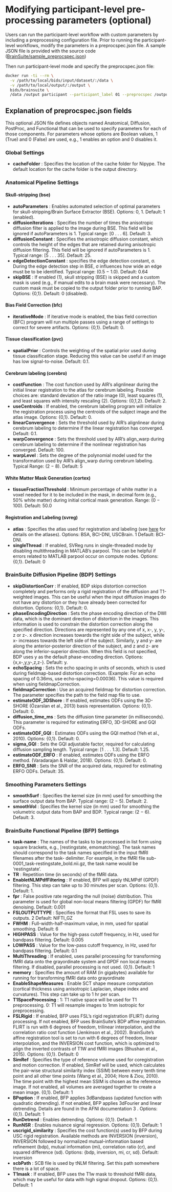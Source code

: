 # Modifying participant-level pre-processing parameters (optional) #
Users can run the participant-level workflow with custom parameters by including a preprocessing configuration file. Prior to running the participant-level workflows, modify the parameters in a preprocspec.json file. A sample JSON file is provided with the source code ([BrainSuite/sample_preprocspec.json](https://bitbucket.org/brainsuite/brainsuite-bids-app/src/master/sample_preprocspec.json))

Then run participant-level mode and specify the preprocspec.json file:

```bash
docker run -ti --rm \
  -v /path/to/local/bids/input/dataset/:/data \
  -v /path/to/local/output/:/output \
  bids/brainsuite \
  /data /output participant --participant_label 01 --preprocspec /output/preprocspec.json
```


## Explanation of preprocspec.json fields ##
This optional JSON file defines objects named Anatomical, Diffusion, PostProc, and Functional that can be used to specify parameters for each of those components.
For parameters whose options are Boolean values, 1 (True) and 0 (False) are used, e.g., 1 enables an option and 0 disables it.

### Global Settings ###
* **cacheFolder** : Specifies the location of the cache folder for Nipype. The default location for the cache folder is the output directory.

### Anatomical Pipeline Settings ###

#### Skull-stripping (bse) ####
* **autoParameters** : Enables automated selection of optimal parameters for skull-stripping/Brain Surface Extractor (BSE). Options: 0, 1. Default: 1 (enabled).
* **diffusionIterations** : Specifies the number of times the anisotropic diffusion filter is applied to the image during BSE. This field will be ignored if autoParameters is 1. Typical range: \[0 . . . 6]. Default: 3.
* **diffusionConstant** : Specifies the anisotropic diffusion constant, which controls the height of the edges that are retained during anisotropic diffusion filtering. This field will be ignored if autoParameters is 1. Typical range: \[5 . . . 35]. Default: 25.
* **edgeDetectionConstant** : specifies the edge detection constant, σ. During the edge detection step in BSE, σ influences how wide an edge must be to be identified. Typical range: (0.5 − 1.0). Default: 0.64
* **skipBSE** : If enabled (1), skull stripping (BSE) is skipped and a custom mask is used (e.g., if manual edits to a brain mask were necessary). The custom mask must be copied to the output folder prior to running BAP. Options: {0,1}. Default: 0 (disabled).

#### Bias Field Correction (bfc) #####
* **iterativeMode** : If iterative mode is enabled, the bias field correction (BFC) program will run multiple passes using a range of settings to correct for severe artifacts. Options: {0,1}. Default: 0.

#### Tissue classification (pvc) ####
* **spatialPrior** : Controls the weighting of the spatial prior used during tissue classification stage. Reducing this value can be useful if an image has low signal-to-noise. Default: 0.1.

#### Cerebrum labeling (cerebro) ####
* **costFunction** : The cost function used by AIR’s alignlinear during the initial linear registration to the atlas for cerebrum labeling. Possible choices are: standard deviation of the ratio image (0), least squares (1), and least squares with intensity rescaling (2). Options: {0,1,2}. Default: 2.
* **useCentroids** : If enabled, the cerebrum labeling program will initialize the registration process using the centroids of the subject image and the atlas image. Options: {0,1}. Default: 0.
* **linearConvergence** : Sets the threshold used by AIR’s alignlinear during cerebrum labeling to determine if the linear registration has converged. Default: 0.1.
* **warpConvergence** : Sets the threshold used by AIR’s align_warp during cerebrum labeling to determine if the nonlinear registration has converged. Default: 100.
* **warpLevel** : Sets the degree of the polynomial model used for the transformation used by AIR’s align_warp during cerebrum labeling. Typical Range: (2 − 8). Default: 5

#### White Matter Mask Generation (cortex) ####
* **tissueFractionThreshold** : Minimum percentage of white matter in a voxel needed for it to be included in the mask, in decimal form (e.g., 50% white matter) during initial cortical mask generation. Range: (0 − 100). Default: 50.0

#### Registration and Labeling (svreg) ####
* **atlas** : Specifies the atlas used for registration and labeling (see [here](http://brainsuite.org/atlases/) for details on the atlases). Options: BSA, BCI-DNI, USCBrain. 1 Default: BCI-DNI.
* **singleThread** : If enabled, SVReg runs in single-threaded mode by disabling multithreading in MATLAB’s parpool. This can be helpful if errors related to MATLAB parpool occur on compute nodes. Options: {0,1}. Default: 0

### BrainSuite Diffusion Pipeline (BDP) Settings ###
* **skipDistortionCorr** : If enabled, BDP skips distortion correction completely and performs only a rigid registration of the diffusion and T1-weighted images. This can be useful when the input diffusion images do not have any distortion or they have already been corrected for distortion. Options: {0,1}. Default: 0.
* **phaseEncodingDirection** : Sets the phase encoding direction of the DWI data, which is the dominant direction of distortion in the images. This information is used to constrain the distortion correction along the specified direction. Directions are represented by any one of x, x-, y, y-, z or z-. x direction increases towards the right side of the subject, while x- increases towards the left side of the subject. Similarly, y and y- are along the anterior-posterior direction of the subject, and z and z- are along the inferior-superior direction. When this field is not specified, BDP uses y as the default phase-encoding direction. Options: {x,x-,y,y-,z,z-}. Default: y.
* **echoSpacing** : Sets the echo spacing in units of seconds, which is used during fieldmap-based distortion correction. (Example: For an echo spacing of 0.36ms, use echo-spacing=0.00036). This value is required when using fieldmapCorrection.
* **fieldmapCorrection** : Use an acquired fieldmap for distortion correction. The parameter specifies the path to the field map file to use.
* **estimateODF_3DShore** : If enabled, estimates ODFs using the 3D-SHORE (Özarslan et al., 2013) basis representation. Options: {0,1}. Default: 0.
* **diffusion_time_ms** : Sets the diffusion time parameter (in milliseconds). This parameter is required for estimating ERFO, 3D-SHORE and GQI ODFs.
* **estimateODF_GQI** : Estimates ODFs using the GQI method (Yeh et al., 2010). Options: {0,1}. Default: 0.
* **sigma_GQI** : Sets the GQI adjustable factor, required for calculating diffusion sampling length. Typical range: \[1 . . . 1.3]. Default: 1.25.
* **estimateODF_ERFO** : If enabled, estimates ODFs using the ERFO method. (Varadarajan & Haldar, 2018). Options: {0,1}. Default: 0.
* **ERFO_SNR** : Sets the SNR of the acquired data, required for estimating ERFO ODFs. Default: 35.

### Smoothing Parameters Settings ###
* **smoothSurf** : Specifies the kernel size (in mm) used for smoothing the surface output data from BAP. Typical range: (2 − 5). Default: 2.
* **smoothVol** : Specifies the kernel size (in mm) used for smoothing the volumetric output data from BAP and BDP. Typical range: (2 − 6). Default: 3.

### BrainSuite Functional Pipeline (BFP) Settings ###
* **task-name** : The names of the tasks to be processed in list form using square brackets, e.g., \[restingstate, emomatching]. The task names should correspond to the task names specified in the input fMRI filenames after the task- delimiter. For example, in the fMRI file sub-0001_task-restingstate_bold.nii.gz, the task name would be ‘restingstate’.
* **TR** : Repetition time (in seconds) of the fMRI data.
* **EnabletNLMPdfFiltering** : If enabled, BFP will apply tNLMPdf (GPDF) filtering. This step can take up to 30 minutes per scan. Options: {0,1}. Default: 1.
* **fpr** : False positive rate regarding the null (noise) distribution. This parameter is used for global non-local means filtering (GPDF) for fMRI denoising. Default: 0.001
* **FSLOUTPUTTYPE** : Specifies the format that FSL uses to save its outputs. 2 Default: NIFTI_GZ
* **FWHM** : Full-width-half-maximum value, in mm, used for spatial smoothing. Default: 6
* **HIGHPASS** : Value for the high-pass cutoff frequency, in Hz, used for bandpass filtering. Default: 0.005
* **LOWPASS** : Value for the low-pass cutoff frequency, in Hz, used for bandpass filtering. Default: 0.1
* **MultiThreading** : If enabled, uses parallel processing for transforming fMRI data onto the grayordinate system and GPDF non local means filtering. If disabled, parallel processing is not used. {0,1}. Default: 1
* **memory** : Specifies the amount of RAM (in gigabytes) available for running for transforming fMRI data onto grayordinate
* **EnableShapeMeasures** : Enable SCT shape measure computation (cortical thickness using anisotropic Laplacian, shape index and curvatures). This step can take up to 1 hr per scan.
* **T1SpaceProcessing** : 1: T1 native space will be used for T1 preprocessing. 0: T1 will resample images to 1mm isotropic for preprocessing.
* **FSLRigid** : If enabled, BFP uses FSL’s rigid registration (FLIRT) during processing. If not enabled, BFP uses BrainSuite’s BDP affine registration. FLIRT is run with 6 degrees of freedom, trilinear interpolation, and the correlation ratio cost function (Jenkinson et al., 2002). BrainSuite’s affine registration tool is set to run with 6 degrees of freedom, linear interpolation, and the INVERSION cost function, which is optimized to align the inverted contrasts of T1W and fMRI images (Bhushan et al., 2015). Options: {0,1}. Default: 0
* **SimRef** : Specifies the type of reference volume used for coregistration and motion correction. If enabled, SimRef will be used, which calculates the pair-wise structural similarity index (SSIM) between every tenth time point and all other time points (Wang et al., 2004; Hore & Ziou, 2010). The time point with the highest mean SSIM is chosen as the reference image. If not enabled, all volumes are averaged together to create a mean image. {0,1}. Default: 1
* **BPoption** : If enabled, BFP applies 3dBandpass (updated function with quadratic detrending). If not enabled, BFP applies 3dFourier and linear detrending. Details are found in the AFNI documentation 3 . Options: {0,1}. Default: 1
* **RunDetrend** : Enables detrending. Options: {0,1}. Default: 1
* **RunNSR** : Enables nuisance signal regression. Options: {0,1}. Default: 1
* **uscrigid_similarity** : Specifies the cost function(s) used by BFP during USC rigid registration. Available methods are INVERSION (inversion), INVERSION followed by normalized mutual-information based refinement (bdp), mutual information (mi), correlation ratio (cr), and squared difference (sd). Options: {bdp, inversion, mi, cr, sd}. Default: inversion
* **scbPath** : SCB file is used by tNLM filtering. Set this path somewhere there is a lot of space.
* **T1mask** : If enabled, BFP uses the T1w mask to threshold fMRI data, which may be useful for data with high signal dropout. Options: {0,1}. Default: 1
